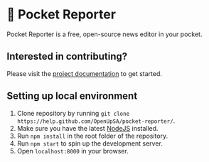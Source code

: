 # 📱 Pocket Reporter

Pocket Reporter is a free, open-source news editor in your pocket.

## Interested in contributing?

Please visit the [project documentation](https://pocket-reporter-docs.netlify.com) to get started.


## Setting up local environment

1. Clone repository by running `git clone https://help.github.com/OpenUpSA/pocket-reporter/`.
2. Make sure you have the latest [NodeJS](https://nodejs.org/en/) installed.
3. Run `npm install` in the root folder of the repository.
4. Run `npm start` to spin up the development server.
5. Open `localhost:8000` in your browser.
